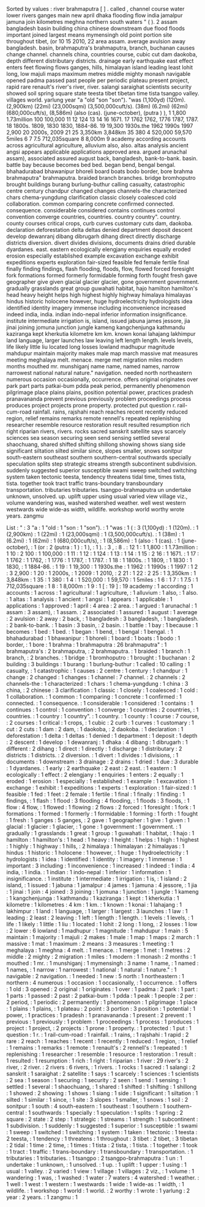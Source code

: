 Sorted by values :
river brahmaputra [ ] . called , channel course water lower rivers ganges main new april dhaka flooding flow india jamalpur jamuna join kilometres meghna northern south waters " ( ). 2 assam bangladesh basin building china chinese downstream due flood floods important joined largest means mymensingh old point portion site throughout tibet, (or 10 15 2010, 22 area assam. average avulsion away bangladesh. basin, brahmaputra's brahmaputra, branch, buchanan causes change channel. channels china, countries course, cubic cut dam daokoba, depth different distributary districts. drainage early earthquake east effect enters feet flowing flows ganges, hills, himalayan island leading least lohit long, low majuli maps maximum metres middle mighty monash navigable opened padma passed past people per periodic plateau present project, rapid rare renault's river's river, river. salangi saraighat scientists security showed soil spring square state teesta tibet tibetan time tista tsangpo valley. villages world. yarlung year "a "old "son "son"). "was (1,100yd) (120m). (2,900km) (22mi) (23,000sqmi) (3,500,000cuft/s). (38m) (6.2mi) (62mi) (680,000cuft/s), (8,586m) (also (cas). (june-october), (putra ) ), 1 1,800 1.73million 100 100,000 11 12 124 13 14 16 1671. 17 1762 1762, 1776 1787, 1787. 18 1800s. 1809, 1830 1830, 1884-86. 19 19,300 1930s.the 1962 1990s 1997 2,900 20 2000s, 2009 21 25 3,350km 3,848km 35 380 4 520,000 59,570 5miles 6 7 7.5 712,035square 8 8,000m 9 academy according accounts across agricultural agriculture, alluvium also, also. altas analysis ancient angsi appears applicable applications approved area. argued arunachal assam), associated assured august back, bangladesh, bank-to-bank. basin. battle bay because becomes bed bed. began bend, bengal bengal. bhahadurabad bhawanipur bhoreli board boats bodo border, bore brahma brahmaputra" brahmaputra. braided branch branches. bridge bromhoputro brought buildings burang burlung-buthur calling casualty, catastrophic centre century chandpur changed changes channels-the characterized chars chema-yungdung clarification classic closely coalesced cold collaboration. common comparing concrete confirmed connected. consequence. considerable considered contains continues control convention converge countries, countries. country country". country. county courses critical crops, curb curves customary cuts dam, daokoba. declaration deforestation delta deltas denied department deposit descent develop dewanranj dibang dibrugarh dihang direct directly discharge districts diversion. divert divides divisions, documents drains dried durable dyardanes. east. eastern ecologically elengjany enquiries equally eroded erosion especially established example excavation exchange exhibit expeditions experts exploration fair-sized feasible fed female fertile final finally finding findings, flash flooding, floods, flow, flowed forced foresight fork formations formed formerly formidable forming forth fought fresh gave geographer give given glacial glacier glacier, gone government government. gradually grasslands great group guwahati habitat, hajo hamilton hamilton's head heavy height helps high highest highly highway himalaya himalayas hindus historic holocene however, huge hydroelectricity hydrologists idea identified identity imagery immense including inconvenience increased indeed india, india. indian indo-nepal inferior information insignificance. institute intermediate irrigation is, island, issued jabuna james jessore, jia jinai joining jomuna junction jungle kameng kangchenjunga kathmandu kaziranga kept kherkutia kilometre km km. known konai lahajang lakhimpur land language, larger launches law leaving left length length. levels levels, life likely little liu located long losses lowland madhupur magnitude mahdupur maintain majority makes male map march massive mat measures meeting meghalaya melt. menace. merge met migration miles modern months mouthed mr. munshiganj name name, named names, narrow narrowest national natural nature." navigation. needed north northeastern numerous occasion occasionally, occurrence. offers original originates over park part parts patkai-bum pdda peak period, permanently phenomenon pilgrimage place plains plains, position potential power, practices pradesh pranavananda prevent previous previously problem proceedings process produces project projects prone property. protected put question r. rail-cum-road rainfall. rains, rajshahi reach reaches recent recently reduced region, relief remains remarks remote rennell's repeated replenishing researcher resemble resource restoration result resulted resumption rich right riparian rivers, rivers. rocks sacred sanskrit satellite says scarcely sciences sea season securing seen send sensing settled several shaochuang, shared shifted shifting shillong showing shows siang side significant siltation silted similar since, slopes smaller, snows sonitpur south-eastern southeast southern southern-central southwards specially speculation splits step strategic streams strength subcontinent subdivision. suddenly suggested superior susceptible swami sweep switched switching system taken tectonic teesta, tendency threatens tidal time, times tista, tista. together took tract traffic trans-boundary transboundary transportation. tributaries tributaries. tsangpo-brahmaputra un undertake unknown, unsolved. up. uplift upper using usual varied view village viz., volume wandering was, washed watershed weather. well west western westwards wide wide-as width, wildlife. workshop world worthy wrote years. zangmu 

List :
" : 3
"a : 1
"old : 1
"son : 1
"son"). : 1
"was : 1
( : 3
(1,100yd) : 1
(120m). : 1
(2,900km) : 1
(22mi) : 1
(23,000sqmi) : 1
(3,500,000cuft/s). : 1
(38m) : 1
(6.2mi) : 1
(62mi) : 1
(680,000cuft/s), : 1
(8,586m) : 1
(also : 1
(cas). : 1
(june-october), : 1
(or : 2
(putra : 1
) : 1
), : 1
). : 3
, : 8
. : 12
1 : 1
1,800 : 1
1.73million : 1
10 : 2
100 : 1
100,000 : 1
11 : 1
12 : 1
124 : 1
13 : 1
14 : 1
15 : 2
16 : 1
1671. : 1
17 : 1
1762 : 1
1762, : 1
1776 : 1
1787, : 1
1787. : 1
18 : 1
1800s. : 1
1809, : 1
1830 : 1
1830, : 1
1884-86. : 1
19 : 1
19,300 : 1
1930s.the : 1
1962 : 1
1990s : 1
1997 : 1
2 : 3
2,900 : 1
20 : 1
2000s, : 1
2009 : 1
2010, : 2
21 : 1
22 : 2
25 : 1
3,350km : 1
3,848km : 1
35 : 1
380 : 1
4 : 1
520,000 : 1
59,570 : 1
5miles : 1
6 : 1
7 : 1
7.5 : 1
712,035square : 1
8 : 1
8,000m : 1
9 : 1
[ : 19
] : 19
academy : 1
according : 1
accounts : 1
across : 1
agricultural : 1
agriculture, : 1
alluvium : 1
also, : 1
also. : 1
altas : 1
analysis : 1
ancient : 1
angsi : 1
appears : 1
applicable : 1
applications : 1
approved : 1
april : 4
area : 2
area. : 1
argued : 1
arunachal : 1
assam : 3
assam), : 1
assam. : 2
associated : 1
assured : 1
august : 1
average : 2
avulsion : 2
away : 2
back, : 1
bangladesh : 3
bangladesh, : 1
bangladesh. : 2
bank-to-bank. : 1
basin : 3
basin, : 2
basin. : 1
battle : 1
bay : 1
because : 1
becomes : 1
bed : 1
bed. : 1
began : 1
bend, : 1
bengal : 1
bengal. : 1
bhahadurabad : 1
bhawanipur : 1
bhoreli : 1
board : 1
boats : 1
bodo : 1
border, : 1
bore : 1
brahma : 1
brahmaputra : 26
brahmaputra" : 1
brahmaputra's : 2
brahmaputra, : 2
brahmaputra. : 1
braided : 1
branch : 1
branch, : 2
branches. : 1
bridge : 1
bromhoputro : 1
brought : 1
buchanan : 2
building : 3
buildings : 1
burang : 1
burlung-buthur : 1
called : 10
calling : 1
casualty, : 1
catastrophic : 1
causes : 2
centre : 1
century : 1
chandpur : 1
change : 2
changed : 1
changes : 1
channel : 7
channel. : 2
channels : 2
channels-the : 1
characterized : 1
chars : 1
chema-yungdung : 1
china : 3
china, : 2
chinese : 3
clarification : 1
classic : 1
closely : 1
coalesced : 1
cold : 1
collaboration. : 1
common : 1
comparing : 1
concrete : 1
confirmed : 1
connected. : 1
consequence. : 1
considerable : 1
considered : 1
contains : 1
continues : 1
control : 1
convention : 1
converge : 1
countries : 2
countries, : 1
countries. : 1
country : 1
country". : 1
country. : 1
county : 1
course : 7
course, : 2
courses : 1
critical : 1
crops, : 1
cubic : 2
curb : 1
curves : 1
customary : 1
cut : 2
cuts : 1
dam : 2
dam, : 1
daokoba, : 2
daokoba. : 1
declaration : 1
deforestation : 1
delta : 1
deltas : 1
denied : 1
department : 1
deposit : 1
depth : 2
descent : 1
develop : 1
dewanranj : 1
dhaka : 4
dibang : 1
dibrugarh : 1
different : 2
dihang : 1
direct : 1
directly : 1
discharge : 1
distributary : 2
districts : 1
districts. : 2
diversion. : 1
divert : 1
divides : 1
divisions, : 1
documents : 1
downstream : 3
drainage : 2
drains : 1
dried : 1
due : 3
durable : 1
dyardanes. : 1
early : 2
earthquake : 2
east : 2
east. : 1
eastern : 1
ecologically : 1
effect : 2
elengjany : 1
enquiries : 1
enters : 2
equally : 1
eroded : 1
erosion : 1
especially : 1
established : 1
example : 1
excavation : 1
exchange : 1
exhibit : 1
expeditions : 1
experts : 1
exploration : 1
fair-sized : 1
feasible : 1
fed : 1
feet : 2
female : 1
fertile : 1
final : 1
finally : 1
finding : 1
findings, : 1
flash : 1
flood : 3
flooding : 4
flooding, : 1
floods : 3
floods, : 1
flow : 4
flow, : 1
flowed : 1
flowing : 2
flows : 2
forced : 1
foresight : 1
fork : 1
formations : 1
formed : 1
formerly : 1
formidable : 1
forming : 1
forth : 1
fought : 1
fresh : 1
ganges : 5
ganges, : 2
gave : 1
geographer : 1
give : 1
given : 1
glacial : 1
glacier : 1
glacier, : 1
gone : 1
government : 1
government. : 1
gradually : 1
grasslands : 1
great : 1
group : 1
guwahati : 1
habitat, : 1
hajo : 1
hamilton : 1
hamilton's : 1
head : 1
heavy : 1
height : 1
helps : 1
high : 1
highest : 1
highly : 1
highway : 1
hills, : 2
himalaya : 1
himalayan : 2
himalayas : 1
hindus : 1
historic : 1
holocene : 1
however, : 1
huge : 1
hydroelectricity : 1
hydrologists : 1
idea : 1
identified : 1
identity : 1
imagery : 1
immense : 1
important : 3
including : 1
inconvenience : 1
increased : 1
indeed : 1
india : 4
india, : 1
india. : 1
indian : 1
indo-nepal : 1
inferior : 1
information : 1
insignificance. : 1
institute : 1
intermediate : 1
irrigation : 1
is, : 1
island : 2
island, : 1
issued : 1
jabuna : 1
jamalpur : 4
james : 1
jamuna : 4
jessore, : 1
jia : 1
jinai : 1
join : 4
joined : 3
joining : 1
jomuna : 1
junction : 1
jungle : 1
kameng : 1
kangchenjunga : 1
kathmandu : 1
kaziranga : 1
kept : 1
kherkutia : 1
kilometre : 1
kilometres : 4
km : 1
km. : 1
known : 1
konai : 1
lahajang : 1
lakhimpur : 1
land : 1
language, : 1
larger : 1
largest : 3
launches : 1
law : 1
leading : 2
least : 2
leaving : 1
left : 1
length : 1
length. : 1
levels : 1
levels, : 1
life : 1
likely : 1
little : 1
liu : 1
located : 1
lohit : 2
long : 1
long, : 2
losses : 1
low : 2
lower : 6
lowland : 1
madhupur : 1
magnitude : 1
mahdupur : 1
main : 5
maintain : 1
majority : 1
majuli : 2
makes : 1
male : 1
map : 1
maps : 2
march : 1
massive : 1
mat : 1
maximum : 2
means : 3
measures : 1
meeting : 1
meghalaya : 1
meghna : 4
melt. : 1
menace. : 1
merge : 1
met : 1
metres : 2
middle : 2
mighty : 2
migration : 1
miles : 1
modern : 1
monash : 2
months : 1
mouthed : 1
mr. : 1
munshiganj : 1
mymensingh : 3
name : 1
name, : 1
named : 1
names, : 1
narrow : 1
narrowest : 1
national : 1
natural : 1
nature." : 1
navigable : 2
navigation. : 1
needed : 1
new : 5
north : 1
northeastern : 1
northern : 4
numerous : 1
occasion : 1
occasionally, : 1
occurrence. : 1
offers : 1
old : 3
opened : 2
original : 1
originates : 1
over : 1
padma : 2
park : 1
part : 1
parts : 1
passed : 2
past : 2
patkai-bum : 1
pdda : 1
peak : 1
people : 2
per : 2
period, : 1
periodic : 2
permanently : 1
phenomenon : 1
pilgrimage : 1
place : 1
plains : 1
plains, : 1
plateau : 2
point : 3
portion : 3
position : 1
potential : 1
power, : 1
practices : 1
pradesh : 1
pranavananda : 1
present : 2
prevent : 1
previous : 1
previously : 1
problem : 1
proceedings : 1
process : 1
produces : 1
project : 1
project, : 2
projects : 1
prone : 1
property. : 1
protected : 1
put : 1
question : 1
r. : 1
rail-cum-road : 1
rainfall. : 1
rains, : 1
rajshahi : 1
rapid : 2
rare : 2
reach : 1
reaches : 1
recent : 1
recently : 1
reduced : 1
region, : 1
relief : 1
remains : 1
remarks : 1
remote : 1
renault's : 2
rennell's : 1
repeated : 1
replenishing : 1
researcher : 1
resemble : 1
resource : 1
restoration : 1
result : 1
resulted : 1
resumption : 1
rich : 1
right : 1
riparian : 1
river : 29
river's : 2
river, : 2
river. : 2
rivers : 6
rivers, : 1
rivers. : 1
rocks : 1
sacred : 1
salangi : 2
sanskrit : 1
saraighat : 2
satellite : 1
says : 1
scarcely : 1
sciences : 1
scientists : 2
sea : 1
season : 1
securing : 1
security : 2
seen : 1
send : 1
sensing : 1
settled : 1
several : 1
shaochuang, : 1
shared : 1
shifted : 1
shifting : 1
shillong : 1
showed : 2
showing : 1
shows : 1
siang : 1
side : 1
significant : 1
siltation : 1
silted : 1
similar : 1
since, : 1
site : 3
slopes : 1
smaller, : 1
snows : 1
soil : 2
sonitpur : 1
south : 4
south-eastern : 1
southeast : 1
southern : 1
southern-central : 1
southwards : 1
specially : 1
speculation : 1
splits : 1
spring : 2
square : 2
state : 2
step : 1
strategic : 1
streams : 1
strength : 1
subcontinent : 1
subdivision. : 1
suddenly : 1
suggested : 1
superior : 1
susceptible : 1
swami : 1
sweep : 1
switched : 1
switching : 1
system : 1
taken : 1
tectonic : 1
teesta : 2
teesta, : 1
tendency : 1
threatens : 1
throughout : 3
tibet : 2
tibet, : 3
tibetan : 2
tidal : 1
time : 2
time, : 1
times : 1
tista : 2
tista, : 1
tista. : 1
together : 1
took : 1
tract : 1
traffic : 1
trans-boundary : 1
transboundary : 1
transportation. : 1
tributaries : 1
tributaries. : 1
tsangpo : 2
tsangpo-brahmaputra : 1
un : 1
undertake : 1
unknown, : 1
unsolved. : 1
up. : 1
uplift : 1
upper : 1
using : 1
usual : 1
valley. : 2
varied : 1
view : 1
village : 1
villages : 2
viz., : 1
volume : 1
wandering : 1
was, : 1
washed : 1
water : 7
waters : 4
watershed : 1
weather. : 1
well : 1
west : 1
western : 1
westwards : 1
wide : 1
wide-as : 1
width, : 1
wildlife. : 1
workshop : 1
world : 1
world. : 2
worthy : 1
wrote : 1
yarlung : 2
year : 2
years. : 1
zangmu : 1
